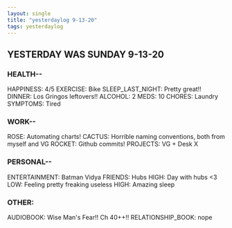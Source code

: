 ```yaml
---
layout: single
title: "yesterdaylog 9-13-20"
tags: yesterdaylog
---
```


## YESTERDAY WAS SUNDAY 9-13-20

### HEALTH--

HAPPINESS: 4/5
EXERCISE: Bike
SLEEP_LAST_NIGHT: Pretty great!!
DINNER: Los Gringos leftovers!!
ALCOHOL: 2
MEDS: 10
CHORES: Laundry
SYMPTOMS: Tired

### WORK--

ROSE: Automating charts!
CACTUS: Horrible naming conventions, both from myself and VG
ROCKET: Github commits!
PROJECTS: VG + Desk X

### PERSONAL--

ENTERTAINMENT: Batman Vidya
FRIENDS: Hubs
HIGH: Day with hubs <3
LOW: Feeling pretty freaking useless
HIGH: Amazing sleep

### OTHER:

AUDIOBOOK: Wise Man's Fear!! Ch 40++!!
RELATIONSHIP_BOOK: nope
